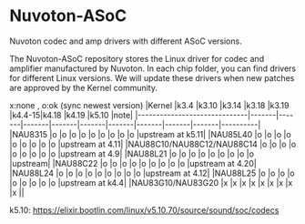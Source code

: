 # Nuvoton-ASoC
Nuvoton codec and amp drivers with different ASoC versions.

The Nuvoton-ASoC repository stores the Linux driver for codec and amplifier manufactured by Nuvoton. In each chip folder, you can find drivers for different Linux versions. We will update these drivers when new patches are approved by the Kernel community.

x:none , o:ok (sync newest version)
|Kernel                        |k3.4   |k3.10  |k3.14  |k3.18  |k3.19  |k4.4-15|k4.18  |k4.19  |k5.10  |note|
|------------------------------|-------|-------|-------|-------|-------|-------|-------|-------|-------|----------|
|NAU8315                       |o      |o      |o      |o      |o      |o      |o      |o      |o      |upstream at k5.11|
|NAU85L40                      |o      |o      |o      |o      |o      |o      |o      |o      |o      |upstream at 4.11|
|NAU88C10/NAU88C12/NAU88C14    |o      |o      |o      |o      |o      |o      |o      |o      |o      |upstream at 4.9|
|NAU88L21                      |o      |o      |o      |o      |o      |o      |o      |o      |o      |upstream|
|NAU88C22                      |o      |o      |o      |o      |o      |o      |o      |o      |o      |upstream at 4.20|
|NAU88L24                      |o      |o      |o      |o      |o      |o      |o      |o      |o      |upstream at 4.12|
|NAU88L25                      |o      |o      |o      |o      |o      |o      |o      |o      |o      |upstream at k4.4|
|NAU83G10/NAU83G20             |x      |x      |x      |x      |x      |x      |x      |x      |x      ||

k5.10: https://elixir.bootlin.com/linux/v5.10.70/source/sound/soc/codecs
